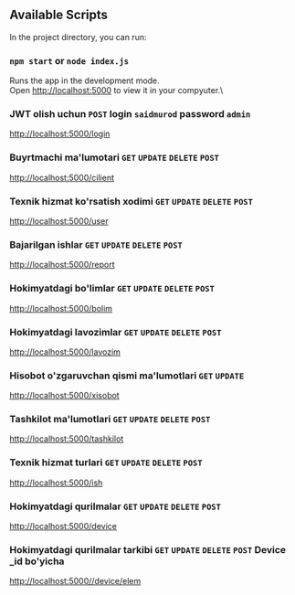 ## Available Scripts

In the project directory, you can run:

### `npm start` or `node index.js`

Runs the app in the development mode.\
Open [http://localhost:5000](http://localhost:5000) to view it in your compyuter.\

### JWT olish uchun `POST` login `saidmurod` password `admin`

[http://localhost:5000/login](http://localhost:5000/login)

### Buyrtmachi ma'lumotari `GET` `UPDATE` `DELETE` `POST`

[http://localhost:5000/cilient](http://localhost:5000/cilient)

### Texnik hizmat ko'rsatish xodimi `GET` `UPDATE` `DELETE` `POST`

[http://localhost:5000/user](http://localhost:5000/user)

### Bajarilgan ishlar `GET` `UPDATE` `DELETE` `POST`

[http://localhost:5000/report](http://localhost:5000/report)

### Hokimyatdagi bo'limlar `GET` `UPDATE` `DELETE` `POST`

[http://localhost:5000/bolim](http://localhost:5000/bolim)

### Hokimyatdagi lavozimlar `GET` `UPDATE` `DELETE` `POST`

[http://localhost:5000/lavozim](http://localhost:5000/lavozim)

### Hisobot o'zgaruvchan qismi ma'lumotlari `GET` `UPDATE`

[http://localhost:5000/xisobot](http://localhost:5000/xisobot)

### Tashkilot ma'lumotlari `GET` `UPDATE` `DELETE` `POST`

[http://localhost:5000/tashkilot](http://localhost:5000/tashkilot)

### Texnik hizmat turlari `GET` `UPDATE` `DELETE` `POST`

[http://localhost:5000/ish](http://localhost:5000/ish)

### Hokimyatdagi qurilmalar `GET` `UPDATE` `DELETE` `POST`

[http://localhost:5000/device](http://localhost:5000/device)

### Hokimyatdagi qurilmalar tarkibi `GET` `UPDATE` `DELETE` `POST` Device \_id bo'yicha

[http://localhost:5000//device/elem](http://localhost:5000/device/elem)
